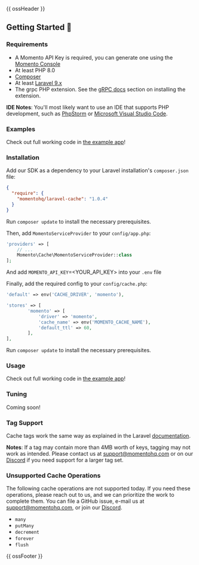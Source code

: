 {{ ossHeader }}

## Getting Started :running:

### Requirements

- A Momento API Key is required, you can generate one using
  the [Momento Console](https://console.gomomento.com)
- At least PHP 8.0
- [Composer](https://getcomposer.org/doc/00-intro.md)
- At least [Laravel 9.x](https://laravel.com/docs/9.x/installation)
- The grpc PHP extension. See the [gRPC docs](https://github.com/grpc/grpc/blob/v1.46.3/src/php/README.md) section on
  installing the extension.

**IDE Notes**: You'll most likely want to use an IDE that supports PHP development, such
as [PhpStorm](https://www.jetbrains.com/phpstorm/) or [Microsoft Visual Studio Code](https://code.visualstudio.com/).

### Examples

Check out full working code in [the example app](https://github.com/momentohq/laravel-example)!

### Installation

Add our SDK as a dependency to your Laravel installation's `composer.json` file:

```json
{
  "require": {
    "momentohq/laravel-cache": "1.0.4"
  }
}
```

Run `composer update` to install the necessary prerequisites.

Then, add `MomentoServiceProvider` to your `config/app.php`:

```php
'providers' => [
    // ...
    Momento\Cache\MomentoServiceProvider::class
];
```

And add `MOMENTO_API_KEY`=<YOUR_API_KEY> into your `.env` file

Finally, add the required config to your `config/cache.php`:

```php
'default' => env('CACHE_DRIVER', 'momento'),

'stores' => [
        'momento' => [
            'driver' => 'momento',
            'cache_name' => env('MOMENTO_CACHE_NAME'),
            'default_ttl' => 60,
        ],
],
```

Run `composer update` to install the necessary prerequisites.

### Usage

Check out full working code in [the example app](https://github.com/momentohq/laravel-example)!

### Tuning

Coming soon!

### Tag Support

Cache tags work the same way as explained in the Laravel [documentation](https://laravel.com/docs/9.x/cache#cache-tags).

**Notes**: If a tag may contain more than 4MB worth of keys, tagging may not work as intended.
Please contact us at support@momentohq.com or on our [Discord](https://discord.com/invite/3HkAKjUZGq) if you need
support for a larger tag set.

### Unsupported Cache Operations

The following cache operations are not supported today.
If you need these operations, please reach out to us, and we can prioritize the work to complete them.
You can file a GitHub issue, e-mail us at support@momentohq.com, or join
our [Discord](https://discord.com/invite/3HkAKjUZGq).

- `many`
- `putMany`
- `decrement`
- `forever`
- `flush`

{{ ossFooter }}

